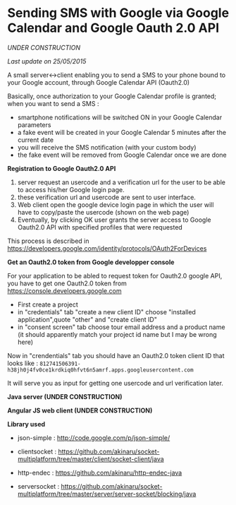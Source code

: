 # Sending SMS with Google via Google Calendar and Google Oauth 2.0 API #

<i>UNDER CONSTRUCTION</i>

<i>Last update on 25/05/2015</i>

A small server<->client enabling you to send a SMS to your phone bound to your Google account, through Google Calendar API (Oauth2.0)

Basically, once authorization to your Google Calendar profile is granted; when you want to send a SMS : 
* smartphone notifications will be switched ON in your Google Calendar parameters
* a fake event will be created in your Google Calendar 5 minutes after the current date
* you will receive the SMS notification (with your custom body)
* the fake event will be removed from Google Calendar once we are done

<b>Registration to Google Oauth2.0 API</b>

1) server request an usercode and a verification url for the user to be able to access his/her Google login page.
2) these verification url and usercode are sent to user interface.
3) Web client open the google device login page in which the user will have to copy/paste the usercode (shown on the web page)
4) Eventually, by clicking OK user grants the server access to Google Oauth2.0 API with specified profiles that were requested

This process is described in https://developers.google.com/identity/protocols/OAuth2ForDevices

<b>Get an Oauth2.0 token from Google developper console</b>

For your application to be abled to request token for Oauth2.0 google API, you have to get one Oauth2.0 token from https://console.developers.google.com

* First create a project
* in "credentials" tab "create a new client ID" choose "installed application",quote "other" and "create client ID"
* in "consent screen" tab choose tour email address and a product name (it should apparently match your project id name but I may be wrong here)

Now in "crendentials" tab you should have an Oauth2.0 token client ID that looks like : 
``812741506391-h38jh0j4fv0ce1krdkiq0hfvt6n5amrf.apps.googleusercontent.com``

It will serve you as input for getting one usercode and url verification later.

<b>Java server (UNDER CONSTRUCTION)</b>


<b>Angular JS web client (UNDER CONSTRUCTION)</b>


<b>Library used</b>

* json-simple  : http://code.google.com/p/json-simple/

* clientsocket : https://github.com/akinaru/socket-multiplatform/tree/master/client/socket-client/java

* http-endec   : https://github.com/akinaru/http-endec-java

* serversocket : https://github.com/akinaru/socket-multiplatform/tree/master/server/server-socket/blocking/java